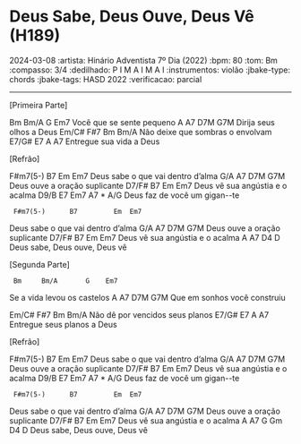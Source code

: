 # Deus Sabe, Deus Ouve, Deus Vê (H189)
2024-03-08
:artista: Hinário Adventista 7º Dia (2022)
:bpm: 80
:tom: Bm
:compasso: 3/4
:dedilhado: P I M A I M A I
:instrumentos: violão
:jbake-type: chords
:jbake-tags: HASD 2022
:verificacao: parcial

----

[Primeira Parte]

  Bm       Bm/A      G    Em7
Você que se sente pequeno
   A        A7      D7M  G7M
Dirija seus olhos a Deus
    Em/C#     F#7         Bm    Bm/A
Não deixe que sombras o envolvam
   E7/G#      E7        A    A7
Entregue  sua   vida a Deus

[Refrão]

  F#m7(5-)      B7         Em  Em7
Deus sabe o que vai dentro d’alma
      G/A       A7       D7M   G7M
Deus ouve a oração suplicante
     D7/F#      B7         Em  Em7
Deus vê sua angústia e o acalma
      D9/B     E7      Em7  A7 * A/G
Deus faz de você um gigan--te

     F#m7(5-)      B7         Em  Em7
Deus sabe o que vai dentro d’alma
      G/A       A7       D7M   G7M
Deus ouve a oração suplicante
     D7/F#      B7         Em  Em7
Deus vê sua angústia e o acalma
       A         A7         D4 D
Deus sabe, Deus ouve, Deus vê

[Segunda Parte]

     Bm     Bm/A       G    Em7
Se a vida levou os castelos
        A        A7      D7M  G7M
Que em sonhos você construiu

   Em/C#      F#7         Bm    Bm/A
Não dê por vencidos seus planos
   E7/G#      E7        A    A7
Entregue  seus planos a Deus

[Refrão]

  F#m7(5-)      B7         Em  Em7
Deus sabe o que vai dentro d’alma
      G/A       A7       D7M   G7M
Deus ouve a oração suplicante
     D7/F#      B7         Em  Em7
Deus vê sua angústia e o acalma
      D9/B     E7      Em7  A7 * A/G
Deus faz de você um gigan--te

     F#m7(5-)      B7         Em  Em7
Deus sabe o que vai dentro d’alma
      G/A       A7       D7M   G7M
Deus ouve a oração suplicante
     D7/F#      B7         Em  Em7
Deus vê sua angústia e o acalma
       A         A7         G Gm D4 D
Deus sabe, Deus ouve, Deus vê

```
